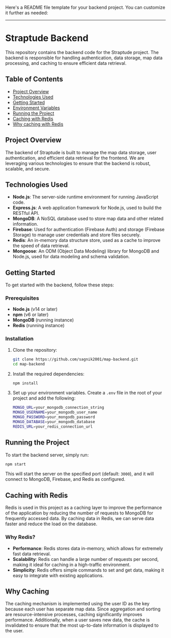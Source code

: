 Here's a README file template for your backend project. You can customize it further as needed:

---

# Straptude Backend

This repository contains the backend code for the Straptude project. The backend is responsible for handling authentication, data storage, map data processing, and caching to ensure efficient data retrieval.

## Table of Contents

- [Project Overview](#project-overview)
- [Technologies Used](#technologies-used)
- [Getting Started](#getting-started)
- [Environment Variables](#environment-variables)
- [Running the Project](#running-the-project)
- [Caching with Redis](#caching-with-redis)
- [Why caching with Redis](#Why-Caching)

## Project Overview

The backend of Straptude is built to manage the map data storage, user authentication, and efficient data retrieval for the frontend. We are leveraging various technologies to ensure that the backend is robust, scalable, and secure.

## Technologies Used

- **Node.js**: The server-side runtime environment for running JavaScript code.
- **Express.js**: A web application framework for Node.js, used to build the RESTful API.
- **MongoDB**: A NoSQL database used to store map data and other related information.
- **Firebase**: Used for authentication (Firebase Auth) and storage (Firebase Storage) to manage user credentials and store files securely.
- **Redis**: An in-memory data structure store, used as a cache to improve the speed of data retrieval.
- **Mongoose**: An ODM (Object Data Modeling) library for MongoDB and Node.js, used for data modeling and schema validation.

## Getting Started

To get started with the backend, follow these steps:

### Prerequisites

- **Node.js** (v14 or later)
- **npm** (v6 or later)
- **MongoDB** (running instance)
- **Redis** (running instance)

### Installation

1. Clone the repository:

   ```bash
   git clone https://github.com/sagnik2001/map-backend.git
   cd map-backend
   ```

2. Install the required dependencies:

   ```bash
   npm install
   ```

3. Set up your environment variables. Create a `.env` file in the root of your project and add the following:

   ```bash
   MONGO_URL=your_mongodb_connection_string
   MONGO_USERNAME=your_mongodb_user_name
   MONGO_PASSWORD=your_mongodb_password
   MONGO_DATABASE=your_mongodb_database
   REDIS_URL=your_redis_connection_url
   ```



## Running the Project

To start the backend server, simply run:

```bash
npm start
```

This will start the server on the specified port (default: `3000`), and it will connect to MongoDB, Firebase, and Redis as configured.

## Caching with Redis

Redis is used in this project as a caching layer to improve the performance of the application by reducing the number of requests to MongoDB for frequently accessed data. By caching data in Redis, we can serve data faster and reduce the load on the database.

### Why Redis?

- **Performance**: Redis stores data in-memory, which allows for extremely fast data retrieval.
- **Scalability**: Redis can handle a large number of requests per second, making it ideal for caching in a high-traffic environment.
- **Simplicity**: Redis offers simple commands to set and get data, making it easy to integrate with existing applications.


## Why Caching

   The caching mechanism is implemented using the user ID as the key because each user has separate map data. Since aggregation and sorting are resource-intensive processes, caching significantly improves performance. Additionally, when a user saves new data, the cache is invalidated to ensure that the most up-to-date information is displayed to the user.


